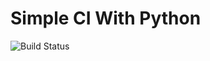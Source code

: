 # Simple CI With Python
![Build Status](https://circleci.com/gh/yassinejador/Simple-CI-With-Python.png?circle-token=:circle-token)
